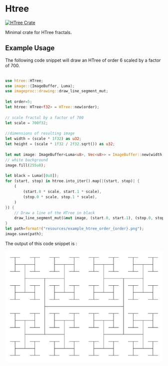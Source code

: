 # Htree
[![HTree Crate](https://img.shields.io/crates/v/htree.svg)](https://crates.io/crates/htree)


Minimal crate for HTree fractals.

## Example Usage


The following code snippet will draw an HTree of order $6$ scaled by a factor of $700$.
```Rust

use htree::HTree;
use image::{ImageBuffer, Luma};
use imageproc::drawing::draw_line_segment_mut;

let order=5;
let htree: HTree<f32> = HTree::new(order);

// scale fractal by a factor of 700
let scale = 700f32;

//dimensions of resulting image
let width = (scale * 1f32) as u32;
let height = (scale * 1f32 / 2f32.sqrt()) as u32;

let mut image: ImageBuffer<Luma<u8>, Vec<u8>> = ImageBuffer::new(width, height);
// white background
image.fill(255u8);

let black = Luma([0u8]);
for (start, stop) in htree.into_iter().map(|(start, stop)| {
    (
        (start.0 * scale, start.1 * scale),
        (stop.0 * scale, stop.1 * scale),
    )
}) {
    // Draw a line of the HTree in black
    draw_line_segment_mut(&mut image, (start.0, start.1), (stop.0, stop.1), black);
}
let path=format!("resources/example_htree_order_{order}.png");
image.save(path);
```
The output of this code snippet is :

![](resources/example_htree_order_6.png)
